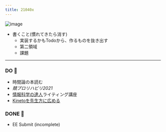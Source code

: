 ```yaml
---
title: 21040x
---
```


![image](https://gyazo.com/0a951fa1c3831f97988a0b7eaa97eb55/thumb/1000)

* 書くこと(慣れてきたら消す)
  * 実装するかもTodoから、作るものを抜き出す
  * 第二領域
  * 課題

---

### DO 💪

* 時間論の本読む
* *競プロリハビリ2021*
* [情報科学の達人](%E6%83%85%E5%A0%B1%E7%A7%91%E5%AD%A6%E3%81%AE%E9%81%94%E4%BA%BA.md)ライティング講座
* [Kinetoを先生方に広める](Kineto%E3%82%92%E5%85%88%E7%94%9F%E6%96%B9%E3%81%AB%E5%BA%83%E3%82%81%E3%82%8B.md)

### DONE 🎉

* EE Submit (incomplete)
